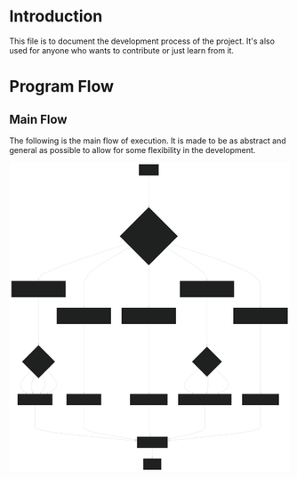 # Introduction

This file is to document the development process of the project. It's also used for anyone who wants to contribute or just learn from it.

# Program Flow

## Main Flow

The following is the main flow of execution. It is made to be as abstract and general as possible to allow for some flexibility in the development.

![](./svg/PyTableConMainFlow.svg)

